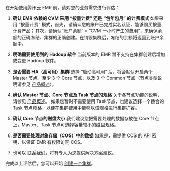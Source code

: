 在开始使用腾讯云 EMR 前，请对您的业务需求进行评估：
1. **确认 EMR 依赖的 CVM 采用 “按量计费” 还是 “包年包月” 的计费模式**
如果采用 “按量计费” 模式，首先，请确认您的账户已完成实名认证，能够购买按量计费产品；其次，请确认“账户余额” > “CVM 一小时产生的费用”，来确保余额的正确冻结、集群的正确创建。在销毁集群后，冻结的余额将返回到账户余额中。

2. **明确需要使用到的 Hadoop 软件**
当前版本的 EMR 暂不支持在集群创建后增加或变更 Hadoop 软件。
 
3. **是否需要 HA（高可用）集群**
选择 “启动高可用” 后，将会默认开启两个 Master 节点，至少 3 个 Core 节点，以及 3 个 Common 节点（节点类型说明请参见 [产品概述](https://cloud.tencent.com/document/product/589/10813)）。

4. **确认 Master 节点、Core 节点及 Task 节点的规格**
关于各节点功能的说明，请参见 [产品概述](https://cloud.tencent.com/document/product/589/10813)。
如果您暂时不需要使用 Task节点，也建议选择一个适合的 Task 节点规格，以便在集群使用中能够以该规格进行集群扩容。

5. **确认 Core 节点的磁盘大小**
我们建议您把需要处理的数据存放在 Core 节点上，Master、Task 节点可选择容量较小的磁盘规格。

6. **是否需要处理对象存储（COS）中的数据**
如果是，需提供 COS 的 API 密钥，以保证 EMR 有权限访问 COS。

7. 也可以 [联系我们](https://wj.qq.com/s/1510452/fd70)，将有专人为您提供解决方案建议。

完成以上评估后，您可以开始 [创建一个集群](https://cloud.tencent.com/document/product/589/10981?!preview&lang=cn)。